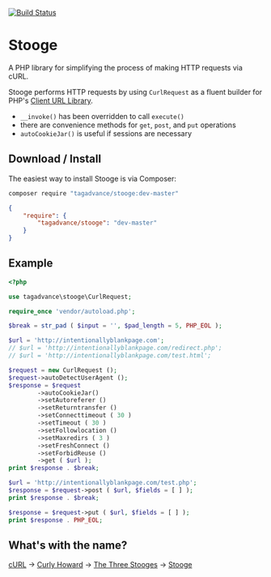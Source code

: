 [![Build Status](https://travis-ci.org/tagadvance/Stooge.svg?branch=master)](https://travis-ci.org/tagadvance/Stooge)

# Stooge
A PHP library for simplifying the process of making HTTP requests via cURL.

Stooge performs HTTP requests by using `CurlRequest` as a fluent builder for PHP's [Client URL Library](http://php.net/manual/en/book.curl.php).
* `__invoke()` has been overridden to call `execute()`
* there are convenience methods for `get`, `post`, and `put` operations
* `autoCookieJar()` is useful if sessions are necessary

## Download / Install
The easiest way to install Stooge is via Composer:
```bash
composer require "tagadvance/stooge:dev-master"
```
```json
{
    "require": {
        "tagadvance/stooge": "dev-master"
    }
}
```

## Example
```php
<?php

use tagadvance\stooge\CurlRequest;

require_once 'vendor/autoload.php';

$break = str_pad ( $input = '', $pad_length = 5, PHP_EOL );

$url = 'http://intentionallyblankpage.com';
// $url = 'http://intentionallyblankpage.com/redirect.php';
// $url = 'http://intentionallyblankpage.com/test.html';

$request = new CurlRequest ();
$request->autoDetectUserAgent ();
$response = $request
		->autoCookieJar()
		->setAutoreferer ()
		->setReturntransfer ()
		->setConnecttimeout ( 30 )
		->setTimeout ( 30 )
		->setFollowlocation ()
		->setMaxredirs ( 3 )
		->setFreshConnect ()
		->setForbidReuse ()
		->get ( $url );
print $response . $break;

$url = 'http://intentionallyblankpage.com/test.php';
$response = $request->post ( $url, $fields = [ ] );
print $response . $break;

$response = $request->put ( $url, $fields = [ ] );
print $response . PHP_EOL;
```

## What's with the name?
[cURL](https://curl.haxx.se/) -> [Curly Howard](https://en.wikipedia.org/wiki/Curly_Howard) -> [The Three Stooges](https://en.wikipedia.org/wiki/The_Three_Stooges) -> [Stooge](https://github.com/tagadvance/Stooge)
